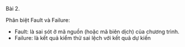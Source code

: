 Bài 2.

Phân biệt Fault và Failure:
- Fault: là sai sót ở mã nguồn (hoặc mã biên dịch) của chương trình.
- Failure: là kết quả kiểm thử sai lệch với kết quả dự kiến
